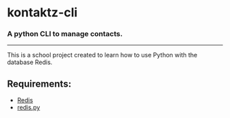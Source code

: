 # kontaktz-cli
### A python CLI to manage contacts.

---

This is a school project created to learn how to use Python with the database Redis.

## Requirements:

* [Redis](http://www.redis.io)
* [redis.py](https://github.com/andymccurdy/redis-py)
